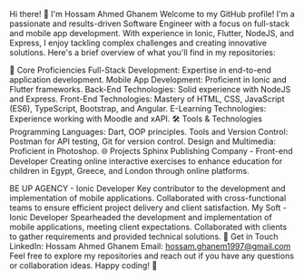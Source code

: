 Hi there! 👋 I'm Hossam Ahmed Ghanem
Welcome to my GitHub profile! I'm a passionate and results-driven Software Engineer with a focus on full-stack and mobile app development. With experience in Ionic, Flutter, NodeJS, and Express, I enjoy tackling complex challenges and creating innovative solutions. Here's a brief overview of what you'll find in my repositories:

🚀 Core Proficiencies
Full-Stack Development: Expertise in end-to-end application development.
Mobile App Development: Proficient in Ionic and Flutter frameworks.
Back-End Technologies: Solid experience with NodeJS and Express.
Front-End Technologies: Mastery of HTML, CSS, JavaScript (ES6), TypeScript, Bootstrap, and Angular.
E-Learning Technologies: Experience working with Moodle and xAPI.
🛠️ Tools & Technologies
Programming Languages: Dart, OOP principles.
Tools and Version Control: Postman for API testing, Git for version control.
Design and Multimedia: Proficient in Photoshop.
🌐 Projects
Sphinx Publishing Company - Front-end Developer
Creating online interactive exercises to enhance education for children in Egypt, Greece, and London through online platforms.

BE UP AGENCY - Ionic Developer
Key contributor to the development and implementation of mobile applications.
Collaborated with cross-functional teams to ensure efficient project delivery and client satisfaction.
My Soft - Ionic Developer
Spearheaded the development and implementation of mobile applications, meeting client expectations.
Collaborated with clients to gather requirements and provided technical solutions.
💬 Get in Touch
LinkedIn: Hossam Ahmed Ghanem
Email: hossam.ghanem1997@gmail.com
Feel free to explore my repositories and reach out if you have any questions or collaboration ideas. Happy coding! 🚀
